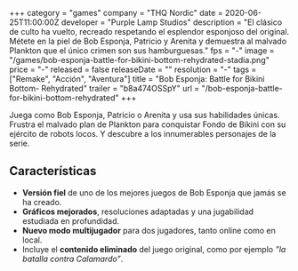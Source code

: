+++
category = "games"
company = "THQ Nordic"
date = 2020-06-25T11:00:00Z
developer = "Purple Lamp Studios"
description = "El clásico de culto ha vuelto, recreado respetando el esplendor esponjoso del original. Métete en la piel de Bob Esponja, Patricio y Arenita y demuestra al malvado Plankton que el único crimen son sus hamburguesas."
fps = "-"
image = "/games/bob-esponja-battle-for-bikini-bottom-rehydrated-stadia.png"
price = "-"
released = false
releaseDate = ""
resolution = "-"
tags = ["Remake", "Acción", "Aventura"]
title = "Bob Esponja: Battle for Bikini Bottom- Rehydrated"
trailer = "b8a474OSSpY"
url = "/bob-esponja-battle-for-bikini-bottom-rehydrated"
+++

Juega como Bob Esponja, Patricio o Arenita y usa sus habilidades únicas. Frustra el malvado plan de Plankton para conquistar Fondo de Bikini con su ejército de robots locos. Y descubre a los innumerables personajes de la serie.

## Características 

* **Versión fiel** de uno de los mejores juegos de Bob Esponja que jamás se ha creado.
* **Gráficos mejorados**, resoluciones adaptadas y una jugabilidad estudiada en profundidad.
* **Nuevo modo multijugador** para dos jugadores, tanto online como en local.
* Incluye el **contenido eliminado** del juego original, como por ejemplo _”la batalla contra Calamardo”_.